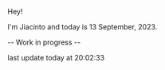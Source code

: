 Hey!

I'm Jiacinto and today is 13 September, 2023.

-- Work in progress --

last update today at 20:02:33 